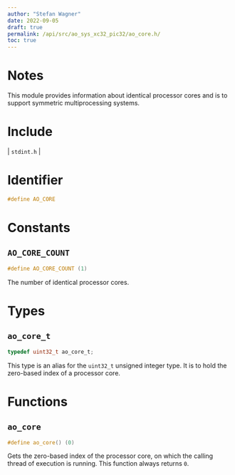 ```yaml
---
author: "Stefan Wagner"
date: 2022-09-05
draft: true
permalink: /api/src/ao_sys_xc32_pic32/ao_core.h/
toc: true
---
```


# Notes

This module provides information about identical processor cores and is to support symmetric multiprocessing systems.

# Include

| `stdint.h` |

# Identifier

```c
#define AO_CORE
```

# Constants

## `AO_CORE_COUNT`

```c
#define AO_CORE_COUNT (1)
```

The number of identical processor cores.

# Types

## `ao_core_t`

```c
typedef uint32_t ao_core_t;
```

This type is an alias for the `uint32_t` unsigned integer type. It is to hold the zero-based index of a processor core.

# Functions

## `ao_core`

```c
#define ao_core() (0)
```

Gets the zero-based index of the processor core, on which the calling thread of execution is running. This function always returns `0`.
